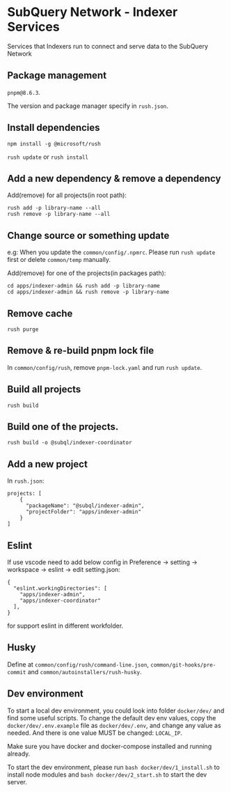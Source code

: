 # SubQuery Network - Indexer Services

Services that Indexers run to connect and serve data to the SubQuery Network

## Package management

`pnpm@8.6.3`.

The version and package manager specify in `rush.json`.

## Install dependencies

`npm install -g @microsoft/rush`

`rush update` or `rush install`

## Add a new dependency & remove a dependency

Add(remove) for all projects(in root path):

```
rush add -p library-name --all
rush remove -p library-name --all
```

## Change source or something update

e.g: When you update the `common/config/.npmrc`. Please run `rush update` first or delete `common/temp` manually.

Add(remove) for one of the projects(in packages path):

```
cd apps/indexer-admin && rush add -p library-name
cd apps/indexer-admin && rush remove -p library-name
```

## Remove cache

```
rush purge
```

## Remove & re-build pnpm lock file

In `common/config/rush`, remove `pnpm-lock.yaml` and run `rush update`.

## Build all projects

`rush build`

## Build one of the projects.

`rush build -o @subql/indexer-coordinator`

## Add a new project

In `rush.json`:

```
projects: [
    {
      "packageName": "@subql/indexer-admin",
      "projectFolder": "apps/indexer-admin"
    }
]
```

## Eslint

If use vscode need to add below config in Preference -> setting -> workspace -> eslint -> edit setting.json:

```
{
  "eslint.workingDirectories": [
    "apps/indexer-admin",
    "apps/indexer-coordinator"
  ],
}
```

for support eslint in different workfolder.

## Husky

Define at `common/config/rush/command-line.json`, `common/git-hooks/pre-commit` and `common/autoinstallers/rush-husky`.

## Dev environment

To start a local dev environment, you could look into folder `docker/dev/` and find some useful scripts.
To change the default dev env values, copy the `docker/dev/.env.example` file as `docker/dev/.env`, and change any value as needed.
And there is one value MUST be changed: `LOCAL_IP`.

Make sure you have docker and docker-compose installed and running already.

To start the dev environment, please run `bash docker/dev/1_install.sh` to install node modules and `bash docker/dev/2_start.sh` to start the dev server.
